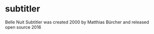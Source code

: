 # subtitler
Belle Nuit Subtitler was created 2000 by Matthias Bürcher and released open source 2016
